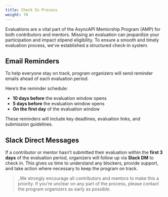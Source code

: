 ```yaml
---
title: Check In Process
weight: 70
---
```


Evaluations are a vital part of the AsyncAPI Mentorship Program (AMP) for both contributors and mentors. Missing an evaluation can jeopardize your participation and impact stipend eligibility. To ensure a smooth and timely evaluation process, we’ve established a structured check-in system.

## Email Reminders

To help everyone stay on track, program organizers will send reminder emails ahead of each evaluation period.

Here’s the reminder schedule:

- **10 days before** the evaluation window opens
- **5 days before** the evaluation window opens
- **On the first day** of the evaluation window

These reminders will include key deadlines, evaluation links, and submission guidelines.

## Slack Direct Messages

If a contributor or mentor hasn’t submitted their evaluation within the **first 3 days** of the evaluation period, organizers will follow up via **Slack DM** to check in. This gives us time to understand any blockers, provide support, and take action where necessary to keep the program on track.

>_We strongly encourage all contributors and mentors to make this a priority. If you’re unclear on any part of the process, please contact the program organizers as early as possible.